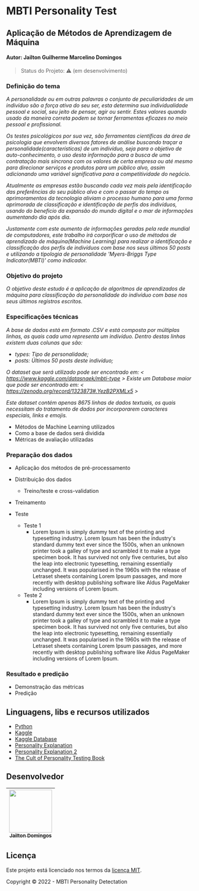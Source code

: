 # MBTI Personality Test
## Aplicação de Métodos de Aprendizagem de Máquina 
#### Autor: Jailton Guilherme Marcelino Domingos<br>


> Status do Projeto: :warning: (em desenvolvimento)
> 
### Definição do tema
*A personalidade ou em outras palavras o conjunto de peculiaridades de um indivíduo são a força ativa do seu ser, esta determina sua individualidade pessoal e social, seu jeito de pensar, agir ou sentir. Estes valores quando usado da maneira correta podem se tornar ferramentas eficazes no meio pessoal e profissional.*

*Os testes psicológicos por sua vez, são ferramentas científicas da área de psicologia que envolvem diversos fatores de análise buscando traçar a personalidade(características) de um indivíduo, seja para o objetivo de auto-conhecimento, o uso desta informação para a busca de uma contratação mais síncrona com os valores de certa empresa ou até mesmo para direcionar serviços e produtos para um público alvo, assim adicionando uma variável significativa para a competitividade do negócio.*

*Atualmente as empresas estão buscando cada vez mais pela identificação das preferências do seu público alvo e com o passar do tempo os aprimoramentos da tecnologia aliviam o processo humano para uma forma aprimorada de classificação e identificação de perfis dos indivíduos, usando do beneficio da expansão do mundo digital e o mar de informações aumentando dia após dia.*

*Justamente com este aumento de informações geradas pela rede mundial de computadores, este trabalho irá corporificar o uso de métodos de aprendizado de máquina(Machine Learning) para realizar a identificação e classificação dos perfis de indivíduos com base nos seus últimos 50 posts e utilizando a tipologia de personalidade 'Myers-Briggs Type Indicator(MBTI)' como indicador.*

### Objetivo do projeto
*O objetivo deste estudo é a aplicação de algoritmos de aprendizados de máquina para classificação da personalidade do indivíduo com base nos seus últimos registros escritos.*


### Especificações técnicas
*A base de dados está em formato .CSV e está composta por múltiplas linhas, as quais cada uma representa um indivíduo. Dentro destas linhas existem duas colunas que são:* 

- *types: Tipo de personalidade;*
- *posts: Últimos 50 posts deste indivíduo;*

*O dataset que será utilizado pode ser encontrado em: < https://www.kaggle.com/datasnaek/mbti-type >*
*Existe um Database maior que pode ser encontrado em: < https://zenodo.org/record/1323873#.YezB2PXMLx5 >*

*Este dataset contém apenas 8675 linhas de dados textuais, os quais necessitam do tratamento de dados por incorporarem caracteres especiais, links e emojis.*

- Métodos de Machine Learning utilizados
- Como a base de dados será dividida
- Métricas de avaliação utilizadas


### Preparação dos dados
- Aplicação dos métodos de pré-processamento
- Distribuição dos dados
  - Treino/teste e cross-validation

- Treinamento
- Teste
  - Teste 1
    - Lorem Ipsum is simply dummy text of the printing and typesetting industry. Lorem Ipsum has been the industry's standard dummy text ever since the 1500s, when an unknown printer took a galley of type and scrambled it to make a type specimen book. It has survived not only five centuries, but also the leap into electronic typesetting, remaining essentially unchanged. It was popularised in the 1960s with the release of Letraset sheets containing Lorem Ipsum passages, and more recently with desktop publishing software like Aldus PageMaker including versions of Lorem Ipsum.
  - Teste 2
    - Lorem Ipsum is simply dummy text of the printing and typesetting industry. Lorem Ipsum has been the industry's standard dummy text ever since the 1500s, when an unknown printer took a galley of type and scrambled it to make a type specimen book. It has survived not only five centuries, but also the leap into electronic typesetting, remaining essentially unchanged. It was popularised in the 1960s with the release of Letraset sheets containing Lorem Ipsum passages, and more recently with desktop publishing software like Aldus PageMaker including versions of Lorem Ipsum.


### Resultado e predição
- Demonstração das métricas
- Predição

## Linguagens, libs e recursos utilizados

- [Python](https://www.python.org/)
- [Kaggle](https://www.kaggle.com/)
- [Kaggle Database](https://www.kaggle.com/datasnaek/mbti-type)
- [Personality Explanation](https://www.verywellmind.com/what-is-personality-testing-2795420)
- [Personality Explanation 2](https://www.quickin.io/2021/04/22/teste-mbti-para-que-serve-e-como-usar/)
- [The Cult of Personality Testing Book](https://books.google.com.br/books?id=Njh9KgwSjs0C&dq=%22Personality+tests%22&lr=&hl=pt-BR&source=gbs_navlinks_s)

## Desenvolvedor

[<img src="https://avatars.githubusercontent.com/u/31225679?v=4" width=115 > <br> <sub> Jailton Domingos </sub>](https://github.com/JailtonDomingos) |
| :---: |  

## Licença 

Este projeto está licenciado nos termos da [licença MIT](LICENSE).

Copyright :copyright: 2022 - MBTI Personality Detectation
